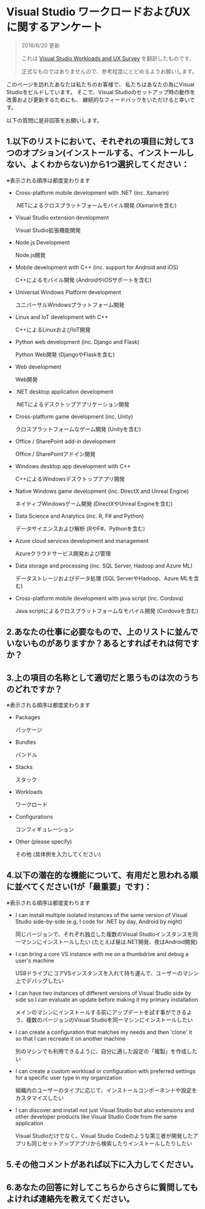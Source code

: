 # Visual Studio ワークロードおよびUXに関するアンケート

> 2016/6/20 更新
> 
> これは [Visual Studio Workloads and UX Survey](https://www.research.net/r/vs-installer-survey) を翻訳したものです。
> 
> 正式なものではありませんので、参考程度にとどめるようお願いします。

このページを訪れたあなたは私たちのお客様で、
私たちはあなたの為にVisual Studioをビルドしています。
そこで、Visual Studioのセットアップ時の動作を改善および更新するためにも、
継続的なフィードバックをいただけると幸いです。

以下の質問に是非回答をお願いします。

## 1.以下のリストにおいて、それぞれの項目に対して3つのオプション(インストールする、インストールしない、よくわからない)から1つ選択してください：

※表示される順序は都度変わります

* Cross-platform mobile development with .NET (inc. Xamarin)
  
  .NETによるクロスプラットフォームモバイル開発 (Xamarinを含む)
* Visual Studio extension development
  
  Visual Studio拡張機能開発
* Node.js Development
  
  Node.js開発
* Mobile development with C++ (inc. support for Android and iOS)
  
  C++によるモバイル開発 (AndroidやiOSサポートを含む)
* Universal Windows Platform development
  
  ユニバーサルWindowsプラットフォーム開発
* Linux and IoT development with C++
  
  C++によるLinuxおよびIoT開発
* Python web development (inc. Django and Flask)
  
  Python Web開発 (DjangoやFlaskを含む)
* Web development
  
  Web開発
* .NET desktop application development
  
  .NETによるデスクトップアプリケーション開発
* Cross-platform game development (inc. Unity)
  
  クロスプラットフォームなゲーム開発 (Unityを含む)
* Office / SharePoint add-in development
  
  Office / SharePointアドイン開発
* Windows desktop app development with C++
  
  C++によるWindowsデスクトップアプリ開発
* Native Windows game development (inc. DirectX and Unreal Engine)
  
  ネイティブWindowsゲーム開発 (DirectXやUnreal Engineを含む)
* Data Science and Analytics (inc. R, F# and Python)
  
  データサイエンスおよび解析 (RやF#、Pythonを含む)
* Azure cloud services development and management
  
  Azureクラウドサービス開発および管理
* Data storage and processing (inc. SQL Server, Hadoop and Azure ML)
  
  データストレージおよびデータ処理 (SQL ServerやHadoop、Azure MLを含む)
* Cross-platform mobile development with java script (inc. Cordova)
  
  Java scriptによるクロスプラットフォームなモバイル開発 (Cordovaを含む)

## 2.あなたの仕事に必要なもので、上のリストに並んでいないものがありますか？あるとすればそれは何ですか？

## 3.上の項目の名称として適切だと思うものは次のうちのどれですか？

※表示される順序は都度変わります

* Packages
  
  パッケージ
* Bundles
  
  バンドル
* Stacks
  
  スタック
* Workloads
  
  ワークロード
* Configurations
  
  コンフィギュレーション
* Other (please specify)
  
  その他 (具体例を入力してください)

## 4.以下の潜在的な機能について、有用だと思われる順に並べてください(1が「最重要」です)：

※表示される順序は都度変わります

* I can install multiple isolated instances of the same version of Visual Studio side-by-side (e.g. I code for .NET by day, Android by night)
  
  同じバージョンで、それぞれ独立した複数のVisual Studioインスタンスを同一マシンにインストールしたい (たとえば昼は.NET開発、夜はAndroid開発)
* I can bring a core VS instance with me on a thumbdrive and debug a user's machine
  
  USBドライブにコアVSインスタンスを入れて持ち運んで、ユーザーのマシン上でデバッグしたい
* I can have two instances of different versions of Visual Studio side by side so I can evaluate an update before making it my primary installation
  
  メインのマシンにインストールする前にアップデートを試す事ができるよう、複数のバージョンのVisual Studioを同一マシンにインストールしたい
* I can create a configuration that matches my needs and then 'clone' it so that I can recreate it on another machine
  
  別のマシンでも利用できるように、自分に適した設定の「複製」を作成したい
* I can create a custom workload or configuration with preferred settings for a specific user type in my organization
  
  組織内のユーザーのタイプに応じて、インストールコンポーネントや設定をカスタマイズしたい
* I can discover and install not just Visual Studio but also extensions and other developer products like Visual Studio Code from the same application
  
  Visual Studioだけでなく、Visual Studio Codeのような第三者が開発したアプリも同じセットアップアプリから検索したりインストールしたりしたい

## 5.その他コメントがあれば以下に入力してください。

## 6.あなたの回答に対してこちらからさらに質問してもよければ連絡先を教えてください。

